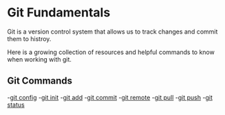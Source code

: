 # Git Fundamentals 

Git is a version control system that allows us to track changes and commit them to histroy.

Here is a growing collection of resources and helpful commands to know when working with git.

## Git Commands
-[git config](./commands/Config.md)
-[git init](./commands/Init.md)
-[git add](./commands/Add.md)
-[git commit](./commands/Commit.md)
-[git remote](./commands/Remote.md)
-[git pull](./commands/Pull.md)
-[git push](./commands/Push.md)
-[git status](../commands/Status.md)
